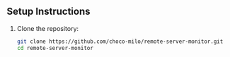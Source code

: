## Setup Instructions

1. Clone the repository:
   ```bash
   git clone https://github.com/choco-milo/remote-server-monitor.git
   cd remote-server-monitor
